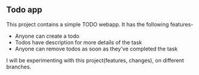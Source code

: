 ## Todo app
This project contains a simple TODO webapp.
It has the following features-

- Anyone can create a todo
- Todos have description for more details of the task
- Anyone can remove todos as soon as they've completed the task
 
I will be experimenting with this project(features, changes), on different branches. 

